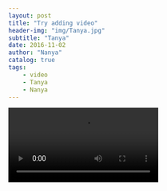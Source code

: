 ```yaml
---
layout: post
title: "Try adding video"
header-img: "img/Tanya.jpg"
subtitle: "Tanya"
date: 2016-11-02
author: "Nanya"
catalog: true
tags:
    - video
    - Tanya
    - Nanya
---
```

<div id="canvas-wrap" class="container-fluid">
    <div class="row">
        <video autoplay="true" class="col-md-10 col-md-offset-2" controls src="https://rawgithub.com/mushroommie/videos/master/Tanya-Speechlesser.mp4"></video>
    </div>
    <div class="row" id="canvas-wrap">
        <div> </div>
        <canvas id="c"></canvas>
    </div>
</div>

<style>
    #canvas-wrap{position:relative;}
    #canvas-wrap canvas { position:absolute;top:0;left:0;z-index:0;background: #CFF09E; display: block; }
</style>

<script>
(function() {

    var c = document.getElementById("c"),
        ctx = c.getContext("2d");

    c.width = innerWidth;
    c.height = innerHeight;

    var lines = [],
        maxSpeed = 5,
        spacing = 5,
        xSpacing = 0,
        n = innerWidth / spacing,
        colors = ["#3B8686", "#79BD9A", "#A8DBA8", "#0B486B"],
        i;

    for (i = 0; i < n; i++) {
        xSpacing += spacing;
        lines.push({
            x: xSpacing,
            y: Math.round(Math.random() * c.height),
            width: 2,
            height: Math.round(Math.random() * (innerHeight / 10)),
            speed: Math.random() * maxSpeed + 1,
            color: colors[Math.floor(Math.random() * colors.length)]
        });
    }


    function draw() {
        var i;
        ctx.clearRect(0, 0, c.width, c.height);

        for (i = 0; i < n; i++) {
            ctx.fillStyle = lines[i].color;
            ctx.fillRect(lines[i].x, lines[i].y, lines[i].width, lines[i].height);
            lines[i].y += lines[i].speed;

            if (lines[i].y > c.height)
                lines[i].y = 0 - lines[i].height;
        }

        requestAnimationFrame(draw);

    }

    draw();

}());
</script>